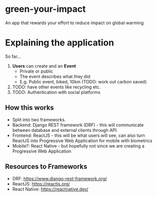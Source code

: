 # green-your-impact

An app that rewards your effort to reduce impact on global warming

# Explaining the application

So far...

1. **Users** can create and an **Event**
      - Private or public
      - The event describes what they did
      - E.g. Public event, biked, 10km (TODO: work out carbon saved)
2. TODO: have other events like recycling etc.
3. TODO: Authentication with social platforms

## How this works

- Split into two frameworks.
- Backend: Django REST framework (DRF) - this will communicate between database and external clients through API.
- Frontend: ReactJS - this will be what users will see, can also turn ReactJS into Progressive Web Application for mobile with biometrics
- Mobile?: React Native - but hopefully not since we are creating a Progressive Web Application

## Resources to Frameworks

- DRF: https://www.django-rest-framework.org/
- ReactJS: https://reactjs.org/
- React Native: https://reactnative.dev/
